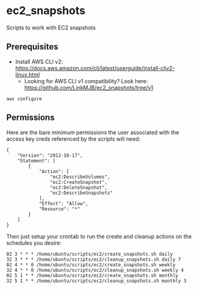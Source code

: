 # ec2_snapshots
Scripts to work with EC2 snapshots

## Prerequisites

* Install AWS CLI v2: https://docs.aws.amazon.com/cli/latest/userguide/install-cliv2-linux.html
  * Looking for AWS CLI v1 compatibility? Look here: https://github.com/LinkMJB/ec2_snapshots/tree/v1
```
aws configure
```

## Permissions

Here are the bare minimum permissions the user associated with the access key creds referenced by the scripts will need:

```
{
    "Version": "2012-10-17",
    "Statement": [
        {
            "Action": [
                "ec2:DescribeVolumes",
                "ec2:CreateSnapshot",
                "ec2:DeleteSnapshot",
                "ec2:DescribeSnapshots"
            ],
            "Effect": "Allow",
            "Resource": "*"
        }
    ]
}
```

Then just setup your crontab to run the create and cleanup actions on the schedules you desire:

```
02 3 * * * /home/ubuntu/scripts/ec2/create_snapshots.sh daily
32 3 * * * /home/ubuntu/scripts/ec2/cleanup_snapshots.sh daily 7
02 4 * * 0 /home/ubuntu/scripts/ec2/create_snapshots.sh weekly
32 4 * * 0 /home/ubuntu/scripts/ec2/cleanup_snapshots.sh weekly 4
02 5 1 * * /home/ubuntu/scripts/ec2/create_snapshots.sh monthly
32 5 1 * * /home/ubuntu/scripts/ec2/cleanup_snapshots.sh monthly 3
```
